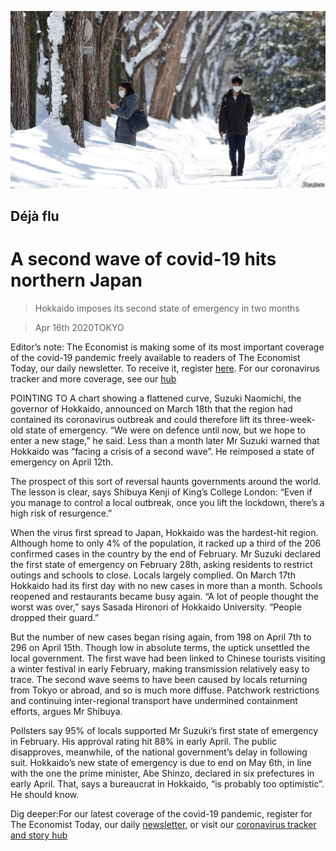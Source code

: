 ![](./images/20200418_ASP005_0.jpg)

## Déjà flu

# A second wave of covid-19 hits northern Japan

> Hokkaido imposes its second state of emergency in two months

> Apr 16th 2020TOKYO

Editor’s note: The Economist is making some of its most important coverage of the covid-19 pandemic freely available to readers of The Economist Today, our daily newsletter. To receive it, register [here](https://www.economist.com//newslettersignup). For our coronavirus tracker and more coverage, see our [hub](https://www.economist.com//coronavirus)

POINTING TO A chart showing a flattened curve, Suzuki Naomichi, the governor of Hokkaido, announced on March 18th that the region had contained its coronavirus outbreak and could therefore lift its three-week-old state of emergency. “We were on defence until now, but we hope to enter a new stage,” he said. Less than a month later Mr Suzuki warned that Hokkaido was “facing a crisis of a second wave”. He reimposed a state of emergency on April 12th.

The prospect of this sort of reversal haunts governments around the world. The lesson is clear, says Shibuya Kenji of King’s College London: “Even if you manage to control a local outbreak, once you lift the lockdown, there’s a high risk of resurgence.”

When the virus first spread to Japan, Hokkaido was the hardest-hit region. Although home to only 4% of the population, it racked up a third of the 206 confirmed cases in the country by the end of February. Mr Suzuki declared the first state of emergency on February 28th, asking residents to restrict outings and schools to close. Locals largely complied. On March 17th Hokkaido had its first day with no new cases in more than a month. Schools reopened and restaurants became busy again. “A lot of people thought the worst was over,” says Sasada Hironori of Hokkaido University. “People dropped their guard.”

But the number of new cases began rising again, from 198 on April 7th to 296 on April 15th. Though low in absolute terms, the uptick unsettled the local government. The first wave had been linked to Chinese tourists visiting a winter festival in early February, making transmission relatively easy to trace. The second wave seems to have been caused by locals returning from Tokyo or abroad, and so is much more diffuse. Patchwork restrictions and continuing inter-regional transport have undermined containment efforts, argues Mr Shibuya.

Pollsters say 95% of locals supported Mr Suzuki’s first state of emergency in February. His approval rating hit 88% in early April. The public disapproves, meanwhile, of the national government’s delay in following suit. Hokkaido’s new state of emergency is due to end on May 6th, in line with the one the prime minister, Abe Shinzo, declared in six prefectures in early April. That, says a bureaucrat in Hokkaido, “is probably too optimistic”. He should know.

Dig deeper:For our latest coverage of the covid-19 pandemic, register for The Economist Today, our daily [newsletter](https://www.economist.com//newslettersignup), or visit our [coronavirus tracker and story hub](https://www.economist.com//coronavirus)
